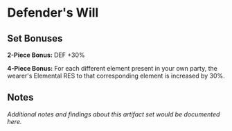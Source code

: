 # Defender's Will

## Set Bonuses

**2-Piece Bonus:** DEF +30%

**4-Piece Bonus:** For each different element present in your own party, the wearer's Elemental RES to that corresponding element is increased by 30%.

## Notes

*Additional notes and findings about this artifact set would be documented here.*

